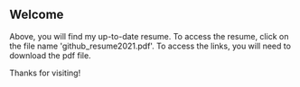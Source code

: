 ## Welcome
Above, you will find my up-to-date resume. 
To access the resume, click on the file name 'github_resume2021.pdf'.
To access the links, you will need to download the pdf file. 

Thanks for visiting!
